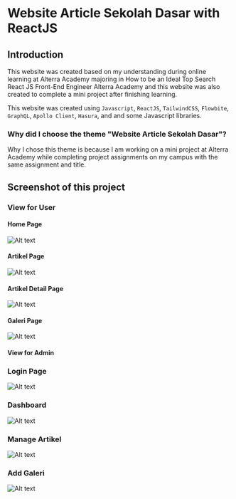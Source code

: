 # Website Article Sekolah Dasar with ReactJS

## Introduction

This website was created based on my understanding during online learning at Alterra Academy majoring in How to be an Ideal Top Search React JS Front-End Engineer Alterra Academy and this website was also created to complete a mini project after finishing learning.

This website was created using `Javascript`, `ReactJS`, `TailwindCSS`, `Flowbite`, `GraphQL`, `Apollo Client`, `Hasura`, and
and some Javascript libraries.

### Why did I choose the theme "Website Article Sekolah Dasar"?

Why I chose this theme is because I am working on a mini project at Alterra Academy while completing project assignments on my campus with the same assignment and title.

## Screenshot of this project

### View for User

#### Home Page

![Alt text](../../../A:/CODE/Miniproject/screenshots/HomePage.jpeg)

#### Artikel Page

![Alt text](../../../A:/CODE/Miniproject/screenshots/ArtikelPage.jpeg)

#### Artikel Detail Page

![Alt text](../../../A:/CODE/Miniproject/screenshots/ArtikelDetail.jpeg)

#### Galeri Page

![Alt text](../../../A:/CODE/Miniproject/screenshots/GaleriPage.jpeg)

#### View for Admin

### Login Page

![Alt text](../../../A:/CODE/Miniproject/screenshots/LoginPage.jpeg)

### Dashboard

![Alt text](../../../A:/CODE/Miniproject/screenshots/Dashboard.jpeg)

### Manage Artikel

![Alt text](../../../A:/CODE/Miniproject/screenshots/ManageArtikel.jpeg)

### Add Galeri

![Alt text](../../../A:/CODE/Miniproject/screenshots/AddGaleri.jpeg)
